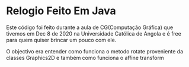 # Relogio Feito Em Java


Este código foi feito durante a aula de CG(Computação Gráfica) que tivemos em Dec 8 de 2020
na Universidade Católica de Angola e é free para quem quiser brincar um pouco com ele.

O objectivo era entender como funciona o metodo rotate proveniente da classes Graphics2D e também como funciona o affine transform
